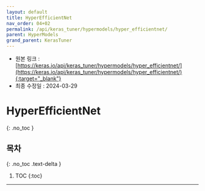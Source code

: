 ```yaml
---
layout: default
title: HyperEfficientNet
nav_order: 04+02
permalink: /api/keras_tuner/hypermodels/hyper_efficientnet/
parent: HyperModels
grand_parent: KerasTuner
---
```


* 원본 링크 : [https://keras.io/api/keras_tuner/hypermodels/hyper_efficientnet/](https://keras.io/api/keras_tuner/hypermodels/hyper_efficientnet/){:target="_blank"}
* 최종 수정일 : 2024-03-29

# HyperEfficientNet
{: .no_toc }

## 목차
{: .no_toc .text-delta }

1. TOC
{:toc}

---
